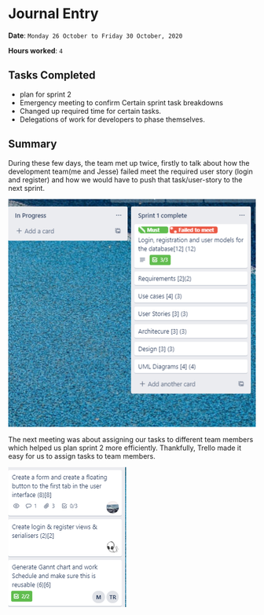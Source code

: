 # Journal Entry

**Date**: `Monday 26 October to Friday 30 October, 2020`

**Hours worked**: `4`

## Tasks Completed
- plan for sprint 2
- Emergency meeting to confirm Certain sprint task breakdowns
-  Changed up required time for certain tasks.
-  Delegations of work for developers to phase themselves.

## Summary
During these few days, the team met up twice, firstly  to talk about how the development team(me and Jesse) failed meet the required user story (login and register) and how we would have to push that task/user-story to the next sprint.

![Trello Board sprint 1](./images/trello1.png)

The next meeting was about assigning our tasks to different team members which helped us plan sprint 2 more efficiently. Thankfully, Trello made it easy for us to assign tasks to team members.

![Trello task breakdown](./images/trello2.png)


<!-- ## My Contributions
- Participated in the meeting
## Lessons Learned
- Some time management skills and how to properly map out the task breakdowns -->

